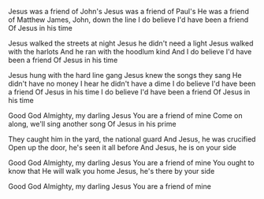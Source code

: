 Jesus was a friend of John's
Jesus was a friend of Paul's
He was a friend of Matthew
James, John, down the line
I do believe I'd have been a friend
Of Jesus in his time

Jesus walked the streets at night
Jesus he didn't need a light
Jesus walked with the harlots
And he ran with the hoodlum kind
And I do believe I'd have been a friend
Of Jesus in his time

Jesus hung with the hard line gang
Jesus knew the songs they sang
He didn't have no money
I hear he didn't have a dime
I do believe I'd have been a friend
Of Jesus in his time
I do believe I'd have been a friend
Of Jesus in his time

Good God Almighty, my darling Jesus
You are a friend of mine
Come on along, we'll sing another song
Of Jesus in his prime

They caught him in the yard, the national guard
And Jesus, he was crucified
Open up the door, he's seen it all before
And Jesus, he is on your side

Good God Almighty, my darling Jesus
You are a friend of mine
You ought to know that He will walk you home 
Jesus, he's there by your side

Good God Almighty, my darling Jesus
You are a friend of mine
